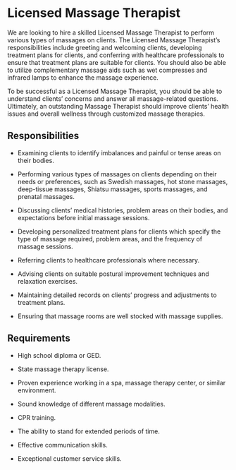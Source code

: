 # Licensed Massage Therapist

We are looking to hire a skilled Licensed Massage Therapist to perform various types of massages on clients. The Licensed Massage Therapist’s responsibilities include greeting and welcoming clients, developing treatment plans for clients, and conferring with healthcare professionals to ensure that treatment plans are suitable for clients. You should also be able to utilize complementary massage aids such as wet compresses and infrared lamps to enhance the massage experience.

To be successful as a Licensed Massage Therapist, you should be able to understand clients’ concerns and answer all massage-related questions. Ultimately, an outstanding Massage Therapist should improve clients’ health issues and overall wellness through customized massage therapies.

## Responsibilities

* Examining clients to identify imbalances and painful or tense areas on their bodies.

* Performing various types of massages on clients depending on their needs or preferences, such as Swedish massages, hot stone massages, deep-tissue massages, Shiatsu massages, sports massages, and prenatal massages.

* Discussing clients’ medical histories, problem areas on their bodies, and expectations before initial massage sessions.

* Developing personalized treatment plans for clients which specify the type of massage required, problem areas, and the frequency of massage sessions.

* Referring clients to healthcare professionals where necessary.

* Advising clients on suitable postural improvement techniques and relaxation exercises.

* Maintaining detailed records on clients’ progress and adjustments to treatment plans.

* Ensuring that massage rooms are well stocked with massage supplies.

## Requirements

* High school diploma or GED.

* State massage therapy license.

* Proven experience working in a spa, massage therapy center, or similar environment.

* Sound knowledge of different massage modalities.

* CPR training.

* The ability to stand for extended periods of time.

* Effective communication skills.

* Exceptional customer service skills.

